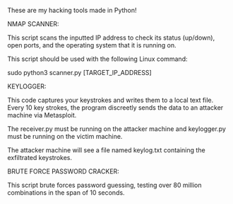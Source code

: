 These are my hacking tools made in Python!

NMAP SCANNER:

This script scans the inputted IP address to check its status (up/down), open ports, and the operating system that it is running on.

This script should be used with the following Linux command:

sudo python3 scanner.py [TARGET_IP_ADDRESS]

KEYLOGGER:

This code captures your keystrokes and writes them to a local text file. Every 10 key strokes, the program discreetly sends the data to an attacker machine via Metasploit.

The receiver.py must be running on the attacker machine and keylogger.py must be running on the victim machine.

The attacker machine will see a file named keylog.txt containing the exfiltrated keystrokes.

BRUTE FORCE PASSWORD CRACKER:

This script brute forces password guessing, testing over 80 million combinations in the span of 10 seconds.
